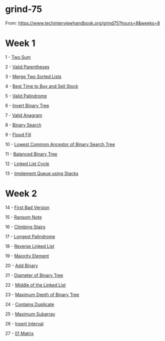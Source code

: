 # grind-75

From: https://www.techinterviewhandbook.org/grind75?hours=8&weeks=8

# Week 1

1 - [Two Sum](arrays/two-sum.cc)

2 - [Valid Parentheses](stack/valid-parentheses.cc)

3 - [Merge Two Sorted Lists](linked-list/merge-two-sorted-lists.cc)

4 - [Best Time to Buy and Sell Stock](arrays/buy-and-sell-stock.cc)

5 - [Valid Palindrome](string/valid-palindrome.cc)

6 - [Invert Binary Tree](binary-tree/invert-binary-tree.cc)

7 - [Valid Anagram](string/valid-anagram.cc)

8 - [Binary Search](binary-search/binary-search.cc)

9 - [Flood Fill](graph/flood-fill.cc)

10 - [Lowest Common Ancestor of Binary Search Tree](binary-search-tree/lowest-common-ancestor.cc)

11 - [Balanced Binary Tree](binary-tree/balanced-binary-tree.cc)

12 - [Linked List Cycle](linked-list/linked-list-cycle.cc)

13 - [Implement Queue using Stacks](stack/queue-using-stacks.cc)

# Week 2

14 - [First Bad Version](binary-search/first-bad-version.cc)

15 - [Ransom Note](hash-table/ransom-note.cc)

16 - [Climbing Stairs](dynamic-programming/climbing-stairs.cc)

17 - [Longest Palindrome](string/longest-palindrome.cc)

18 - [Reverse Linked List](linked-list/reverse-linked-list.cc)

19 - [Majority Element](arrays/majority-element.cc)

20 - [Add Binary](binary/add-binary.cc)

21 - [Diameter of Binary Tree](binary-tree/diameter-binary-tree.cc)

22 - [Middle of the Linked List](linked-list/middle-linked-list.cc)

23 - [Maximum Depth of Binary Tree](binary-tree/max-depth.cc)

24 - [Contains Duplicate](arrays/contains-duplicate.cc)

25 - [Maximum Subarray](dynamic-programming/maximum-subarray.cc)

26 - [Insert Interval](arrays/insert-interval.cc)

27 - [01 Matrix](graph/01-matrix.cc)
